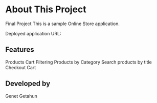 # About This Project

Final Project 
This is a sample Online Store application. 

Deployed application URL: 

## Features
Products
Cart
Filtering Products by Category
Search products by title
Checkout Cart

## Developed by
Genet Getahun